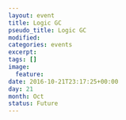 ```yaml
---
layout: event
title: Logic GC
pseudo_title: Logic GC
modified:
categories: events
excerpt:
tags: []
image:
  feature:
date: 2016-10-21T23:17:25+00:00
day: 21
month: Oct
status: Future
---
```


